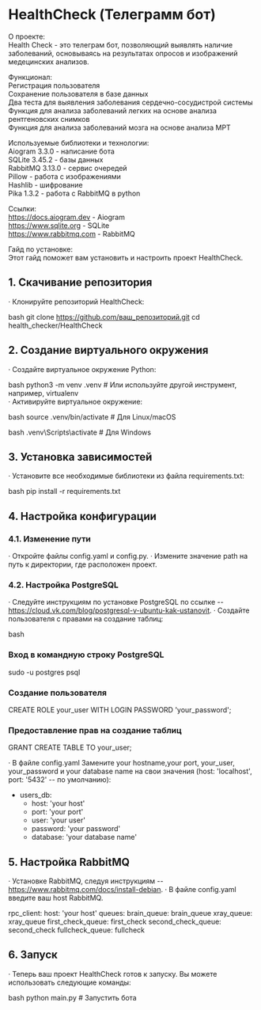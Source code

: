 # HealthCheck (Телеграмм бот)

О проекте:  
Health Check - это телеграм бот, позволяющий выявлять наличие заболеваний, основываясь на результатах опросов и изображений медецинских анализов.  


Функционал:  
Регистрация пользователя  
Сохранение пользователя в базе данных  
Два теста для выявления заболевания сердечно-сосудистрой системы  
Функция для анализа заболеваний легких на основе анализа рентгеновских снимков  
Функция для анализа заболеваний мозга на основе анализа МРТ  


Используемые библиотеки и технологии:  
    Aiogram 3.3.0 - написание бота  
    SQLite 3.45.2 - базы данных  
    RabbitMQ 3.13.0 - сервис очередей  
    Pillow - работа с изображениями  
    Hashlib - шифрование  
    Pika 1.3.2 - работа с RabbitMQ в python  

Ссылки:  
https://docs.aiogram.dev - Aiogram  
https://www.sqlite.org - SQLite  
https://www.rabbitmq.com - RabbitMQ  


Гайд по установке:  
Этот гайд поможет вам установить и настроить проект HealthCheck.

## 1. Скачивание репозитория

· Клонируйте репозиторий HealthCheck:
    
bash
   git clone https://github.com/ваш_репозиторий.git   cd health_checker/HealthCheck
   
 
## 2. Создание виртуального окружения

· Создайте виртуальное окружение Python:
    
bash
   python3 -m venv .venv  # Или используйте другой инструмент, например, virtualenv   
 · Активируйте виртуальное окружение:
    
bash
   source .venv/bin/activate  # Для Linux/macOS
   
     
bash
   .venv\Scripts\activate  # Для Windows
   
 
## 3. Установка зависимостей

· Установите все необходимые библиотеки из файла requirements.txt:
    
bash
   pip install -r requirements.txt
   
 
## 4. Настройка конфигурации

### 4.1. Изменение пути

· Откройте файлы config.yaml и config.py.
· Измените значение path  на путь к директории, где расположен проект.

### 4.2. Настройка PostgreSQL

· Следуйте инструкциям по установке PostgreSQL  по ссылке -- https://cloud.vk.com/blog/postgresql-v-ubuntu-kak-ustanovit.
· Создайте пользователя с правами на создание таблиц:
    
bash
### Вход в командную строку PostgreSQL
sudo -u postgres psql

### Создание пользователя
CREATE ROLE your_user WITH LOGIN PASSWORD 'your_password';

### Предоставление прав на создание таблиц
   GRANT CREATE TABLE TO your_user;
   
· В файле config.yaml Замените your hostname,your port, your_user, your_password и your database name на свои значения (host: 'localhost', port: '5432' -- по умолчанию):

* users_db:
  * host: 'your host'
  * port: 'your port'
  * user: 'your user'
  * password: 'your password'
  * database: 'your database name'

## 5. Настройка RabbitMQ

· Установке RabbitMQ, следуя инструкциям -- https://www.rabbitmq.com/docs/install-debian.
· В файле config.yaml  введите ваш  host  RabbitMQ.

rpc_client:
  host: 'your host'
  queues:
    brain_queue: brain_queue
    xray_queue: xray_queue
    first_check_queue: first_check
    second_check_queue: second_check
    fullcheck_queue: fullcheck

## 6. Запуск

·  Теперь ваш проект HealthCheck готов к запуску. Вы можете использовать следующие команды:
    
bash
   python main.py  # Запустить бота
